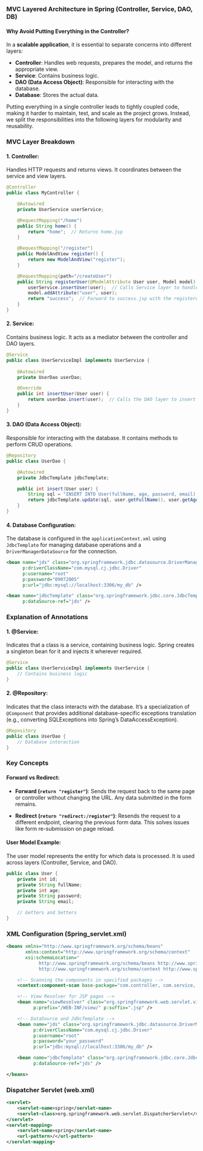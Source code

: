 ### MVC Layered Architecture in Spring (Controller, Service, DAO, DB)

#### Why Avoid Putting Everything in the Controller?
In a **scalable application**, it is essential to separate concerns into different layers:
- **Controller**: Handles web requests, prepares the model, and returns the appropriate view.
- **Service**: Contains business logic.
- **DAO (Data Access Object)**: Responsible for interacting with the database.
- **Database**: Stores the actual data.

Putting everything in a single controller leads to tightly coupled code, making it harder to maintain, test, and scale as the project grows. Instead, we split the responsibilities into the following layers for modularity and reusability.

### MVC Layer Breakdown

#### 1. **Controller**: 
Handles HTTP requests and returns views. It coordinates between the service and view layers.

```java
@Controller
public class MyController {

    @Autowired
    private UserService userService;

    @RequestMapping("/home")
    public String home() {
        return "home";  // Returns home.jsp
    }

    @RequestMapping("/register")
    public ModelAndView register() {
        return new ModelAndView("register");
    }

    @RequestMapping(path="/createUser")
    public String registerUser(@ModelAttribute User user, Model model) {
        userService.insertUser(user);  // Calls Service layer to handle user registration
        model.addAttribute("user", user);
        return "success";  // Forward to success.jsp with the registered user data
    }
}
```

#### 2. **Service**: 
Contains business logic. It acts as a mediator between the controller and DAO layers.

```java
@Service
public class UserServiceImpl implements UserService {
    
    @Autowired
    private UserDao userDao;

    @Override
    public int insertUser(User user) {
        return userDao.insert(user);  // Calls the DAO layer to insert data into the DB
    }
}
```

#### 3. **DAO (Data Access Object)**:
Responsible for interacting with the database. It contains methods to perform CRUD operations.

```java
@Repository
public class UserDao {

    @Autowired
    private JdbcTemplate jdbcTemplate;

    public int insert(User user) {
        String sql = "INSERT INTO User(fullName, age, password, email) VALUES (?, ?, ?, ?)";
        return jdbcTemplate.update(sql, user.getFullName(), user.getAge(), user.getPassword(), user.getEmail());
    }
}
```

#### 4. **Database Configuration**:
The database is configured in the `applicationContext.xml` using `JdbcTemplate` for managing database operations and a `DriverManagerDataSource` for the connection.

```xml
<bean name="jds" class="org.springframework.jdbc.datasource.DriverManagerDataSource"
      p:driverClassName="com.mysql.cj.jdbc.Driver"
      p:username="root"
      p:password="09072005"
      p:url="jdbc:mysql://localhost:3306/my_db" />

<bean name="jdbcTemplate" class="org.springframework.jdbc.core.JdbcTemplate"
      p:dataSource-ref="jds" />
```

### Explanation of Annotations


#### 1. **@Service**:
Indicates that a class is a service, containing business logic. Spring creates a singleton bean for it and injects it wherever required.

```java
@Service
public class UserServiceImpl implements UserService {
    // Contains business logic
}
```

#### 2. **@Repository**:
Indicates that the class interacts with the database. It’s a specialization of `@Component` that provides additional database-specific exceptions translation (e.g., converting SQLExceptions into Spring’s DataAccessException).

```java
@Repository
public class UserDao {
    // Database interaction
}
```

### Key Concepts

#### Forward vs Redirect:
- **Forward (`return "register"`)**: Sends the request back to the same page or controller without changing the URL. Any data submitted in the form remains.
  
- **Redirect (`return "redirect:/register"`)**: Resends the request to a different endpoint, clearing the previous form data. This solves issues like form re-submission on page reload.

#### User Model Example:
The user model represents the entity for which data is processed. It is used across layers (Controller, Service, and DAO).

```java
public class User {
    private int id;
    private String fullName;
    private int age;
    private String password;
    private String email;

    // Getters and Setters
}
```

### XML Configuration (Spring_servlet.xml)

```xml
<beans xmlns="http://www.springframework.org/schema/beans"
       xmlns:context="http://www.springframework.org/schema/context"
       xsi:schemaLocation="
            http://www.springframework.org/schema/beans http://www.springframework.org/schema/beans/spring-beans.xsd
            http://www.springframework.org/schema/context http://www.springframework.org/schema/context/spring-context.xsd">

    <!-- Scanning the components in specified packages -->
    <context:component-scan base-package="com.controller, com.service, com.dao" />

    <!-- View Resolver for JSP pages -->
    <bean name="viewResolver" class="org.springframework.web.servlet.view.InternalResourceViewResolver" 
          p:prefix="/WEB-INF/view/" p:suffix=".jsp" />

    <!-- DataSource and JdbcTemplate -->
    <bean name="jds" class="org.springframework.jdbc.datasource.DriverManagerDataSource"
          p:driverClassName="com.mysql.cj.jdbc.Driver"
          p:username="root"
          p:password="your_password"
          p:url="jdbc:mysql://localhost:3306/my_db" />

    <bean name="jdbcTemplate" class="org.springframework.jdbc.core.JdbcTemplate"
          p:dataSource-ref="jds" />

</beans>
```

### Dispatcher Servlet (web.xml)
```xml
<servlet>
    <servlet-name>spring</servlet-name>
    <servlet-class>org.springframework.web.servlet.DispatcherServlet</servlet-class>
</servlet>
<servlet-mapping>
    <servlet-name>spring</servlet-name>
    <url-pattern>/</url-pattern>
</servlet-mapping>
```

